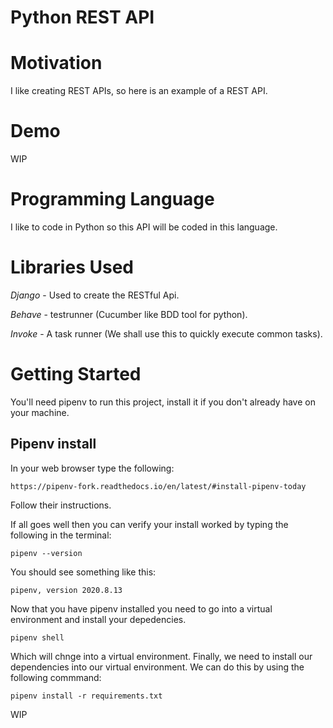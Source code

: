 # Python REST API

# Motivation
I like creating REST APIs, so here is an example of a REST API.

# Demo
WIP

# Programming Language
I like to code in Python so this API will be coded in this language.

# Libraries Used
*Django* - Used to create the RESTful Api.

*Behave* - testrunner (Cucumber like BDD tool for python).

*Invoke* - A task runner (We shall use this to quickly execute common tasks).

# Getting Started
You'll need pipenv to run this project, install it if you don't already have on your machine. 

## Pipenv install
In your web browser type the following:

```
https://pipenv-fork.readthedocs.io/en/latest/#install-pipenv-today
```

Follow their instructions.

If all goes well then you can verify your install worked by typing the following in the terminal:

```console
pipenv --version
```

You should see something like this:

```
pipenv, version 2020.8.13
```

Now that you have pipenv installed you need to go into a virtual environment and install your depedencies.

```
pipenv shell
```

Which will chnge into a virtual environment. 
Finally, we need to install our dependencies into our virtual environment.
We can do this by using the following commmand:

```console
pipenv install -r requirements.txt
```

WIP